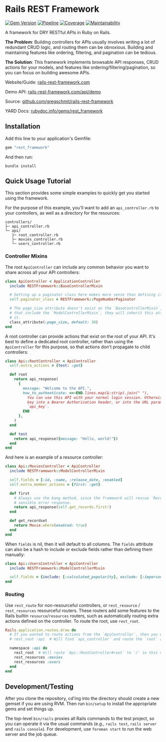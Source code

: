 # Rails REST Framework

[![Gem Version](https://badge.fury.io/rb/rest_framework.svg)](https://badge.fury.io/rb/rest_framework)
[![Pipeline](https://github.com/gregschmit/rails-rest-framework/actions/workflows/pipeline.yml/badge.svg)](https://github.com/gregschmit/rails-rest-framework/actions/workflows/pipeline.yml)
[![Coverage](https://coveralls.io/repos/github/gregschmit/rails-rest-framework/badge.svg?branch=master)](https://coveralls.io/github/gregschmit/rails-rest-framework?branch=master)
[![Maintainability](https://api.codeclimate.com/v1/badges/ba5df7706cb544d78555/maintainability)](https://codeclimate.com/github/gregschmit/rails-rest-framework/maintainability)

A framework for DRY RESTful APIs in Ruby on Rails.

**The Problem**: Building controllers for APIs usually involves writing a lot of redundant CRUD logic, and routing them can be obnoxious.
Building and maintaining features like ordering, filtering, and pagination can be tedious.

**The Solution**: This framework implements browsable API responses, CRUD actions for your models, and features like ordering/filtering/pagination, so you can focus on building awesome APIs.

Website/Guide: [rails-rest-framework.com](https://rails-rest-framework.com)

Demo API: [rails-rest-framework.com/api/demo](https://rails-rest-framework.com/api/demo)

Source: [github.com/gregschmit/rails-rest-framework](https://github.com/gregschmit/rails-rest-framework)

YARD Docs: [rubydoc.info/gems/rest_framework](https://rubydoc.info/gems/rest_framework)

## Installation

Add this line to your application's Gemfile:

```ruby
gem "rest_framework"
```

And then run:

```shell
bundle install
```

## Quick Usage Tutorial

This section provides some simple examples to quickly get you started using the framework.

For the purpose of this example, you'll want to add an `api_controller.rb` to your controllers, as well as a directory for the resources:

```text
controllers/
├─ api_controller.rb
└─ api/
   ├─ root_controller.rb
   ├─ movies_controller.rb
   └─ users_controller.rb
```

### Controller Mixins

The root `ApiController` can include any common behavior you want to share across all your API controllers:

```ruby
class ApiController < ApplicationController
  include RESTFramework::BaseControllerMixin

  # Setting up a paginator class here makes more sense than defining it on every child controller.
  self.paginator_class = RESTFramework::PageNumberPaginator

  # The page_size attribute doesn't exist on the `BaseControllerMixin`, but for child controllers
  # that include the `ModelControllerMixin`, they will inherit this attribute and will not overwrite
  # it.
  class_attribute(:page_size, default: 30)
end
```

A root controller can provide actions that exist on the root of your API.
It's best to define a dedicated root controller, rather than using the `ApiController` for this purpose, so that actions don't propagate to child controllers:

```ruby
class Api::RootController < ApiController
  self.extra_actions = {test: :get}

  def root
    return api_response(
      {
        message: "Welcome to the API.",
        how_to_authenticate: <<~END.lines.map(&:strip).join(" "),
          You can use this API with your normal login session. Otherwise, you can insert your API
          key into a Bearer Authorization header, or into the URL parameters with the name
          `api_key`.
        END
      },
    )
  end

  def test
    return api_response({message: "Hello, world!"})
  end
end
```

And here is an example of a resource controller:

```ruby
class Api::MoviesController < ApiController
  include RESTFramework::ModelControllerMixin

  self.fields = [:id, :name, :release_date, :enabled]
  self.extra_member_actions = {first: :get}

  def first
    # Always use the bang method, since the framework will rescue `RecordNotFound` and return a
    # sensible error response.
    return api_response(self.get_records.first!)
  end

  def get_recordset
    return Movie.where(enabled: true)
  end
end
```

When `fields` is nil, then it will default to all columns.
The `fields` attribute can also be a hash to include or exclude fields rather than defining them manually:

```ruby
class Api::UsersController < ApiController
  include RESTFramework::ModelControllerMixin

  self.fields = {include: [:calculated_popularity], exclude: [:impersonation_token]}
end
```

### Routing

Use `rest_route` for non-resourceful controllers, or `rest_resource` / `rest_resources` resourceful routers.
These routers add some features to the Rails builtin `resource`/`resources` routers, such as automatically routing extra actions defined on the controller.
To route the root, use `rest_root`.

```ruby
Rails.application.routes.draw do
  # If you wanted to route actions from the `ApiController`, then you would use this:
  # rest_root :api  # Will find `api_controller` and route the `root` action to '/api'.

  namespace :api do
    rest_root  # Will route `Api::RootController#root` to '/' in this namespace ('/api').
    rest_resources :movies
    rest_resources :users
  end
end
```

## Development/Testing

After you clone the repository, cd'ing into the directory should create a new gemset if you are using RVM.
Then run `bin/setup` to install the appropriate gems and set things up.

The top-level `bin/rails` proxies all Rails commands to the test project, so you can operate it via the usual commands (e.g., `rails test`, `rails server` and `rails console`). For development, use `foreman start` to run the web server and the job queue.
